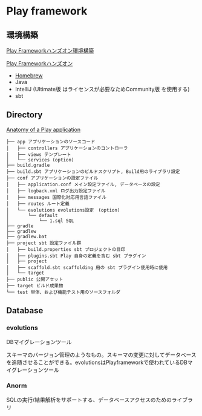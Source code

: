 # Play framework

## 環境構築

[Play Frameworkハンズオン環境構築](https://qiita.com/yuichi0301/items/4785e3fe490736d4ee50#3intellij%E7%92%B0%E5%A2%83%E6%A7%8B%E7%AF%89)

[Play Frameworkハンズオン](https://qiita.com/yuichi0301/items/ead86d0251b954f07935#1evolutions%E3%81%AB%E3%81%A4%E3%81%84%E3%81%A6)

* [Homebrew](http://brew.sh/index_ja.html) 
* Java
* IntelliJ \(Ultimate版 はライセンスが必要なためCommunity版  を使用する\)
* sbt

## Directory

[Anatomy of a Play application](https://www.playframework.com/documentation/2.8.x/Anatomy)

```text
├── app アプリケーションのソースコード
│   ├── controllers アプリケーションのコントローラ
│   ├── views テンプレート
│   └── services (option)
├── build.gradle
├── build.sbt アプリケーションのビルドスクリプト, Build用のライブラリ設定
├── conf アプリケーションの設定ファイル
│   ├── application.conf メイン設定ファイル, データベースの設定
│   ├── logback.xml ログ出力設定ファイル
│   ├── messages 国際化対応用言語ファイル
│   ├── routes ルート定義
│   └── evolutions evolutions設定　(option)
│       └── default 
│           └── 1.sql SQL
├── gradle
├── gradlew
├── gradlew.bat
├── project sbt 設定ファイル群
│   ├── build.properties sbt プロジェクトの目印
│   ├── plugins.sbt Play 自身の定義を含む sbt プラグイン
│   ├── project
│   ├── scaffold.sbt scaffolding 用の sbt プラグイン使用時に使用
│   └── target
├── public 公開アセット
├── target ビルド成果物
└── test 単体、および機能テスト用のソースフォルダ
```

## Database

### evolutions

DBマイグレーションツール

スキーマのバージョン管理のようなもの。スキーマの変更に対してデータベースを追随させることができる。evolutionsはPlayframeworkで使われているDBマイグレーションツール

### Anorm

SQLの実行/結果解析をサポートする、データベースアクセスのためのライブラリ







